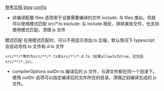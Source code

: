 [参考文档](https://pengfeixc.com/blogs/javascript/tsconfig)
[blog](https://pengfeixc.com/)
[config](https://juejin.cn/post/7011887191013982216)
- 非编译配置
  files 选项用于设置需要编译的文件
  include: 与 files 类似，但是可以使用模式匹配 src/\*.ts
  exclude: 与 include 相反，排除某些文件，也支持使用模式匹配，清理 js 文件

模式匹配
在用模式匹配时，可以不用显示添加.ts 后缀，默认情况下 typescript 会自动寻找.ts 文件和.d.ts 文件

```
src/**/*等价为src/**/*.ts和src/**/*.d.ts（如果allowJs为true，还包括src/**/*.js）。
```

- compilerOptions
  outDir:ts 编译后的 js 文件，与源文件都在同一个目录下。使用 outDir 选项可以指定编译后的文件所在的目录。清理之前编译生成的 js 文件。
